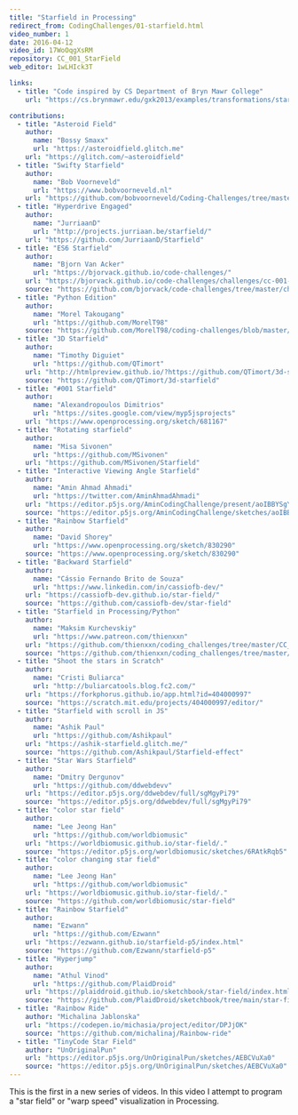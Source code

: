 ```yaml
---
title: "Starfield in Processing"
redirect_from: CodingChallenges/01-starfield.html
video_number: 1
date: 2016-04-12
video_id: 17WoOqgXsRM
repository: CC_001_StarField
web_editor: 1wLHIck3T

links:
  - title: "Code inspired by CS Department of Bryn Mawr College"
    url: "https://cs.brynmawr.edu/gxk2013/examples/transformations/starfield/"

contributions:
  - title: "Asteroid Field"
    author:
      name: "Bossy Smaxx"
      url: "https://asteroidfield.glitch.me"
    url: "https://glitch.com/~asteroidfield"
  - title: "Swifty Starfield"
    author:
      name: "Bob Voorneveld"
      url: "https://www.bobvoorneveld.nl"
    url: "https://github.com/bobvoorneveld/Coding-Challenges/tree/master/CC001-Starfield"
  - title: "Hyperdrive Engaged"
    author:
      name: "JurriaanD"
      url: "http://projects.jurriaan.be/starfield/"
    url: "https://github.com/JurriaanD/Starfield"
  - title: "ES6 Starfield"
    author:
      name: "Bjorn Van Acker"
      url: "https://bjorvack.github.io/code-challenges/"
    url: "https://bjorvack.github.io/code-challenges/challenges/cc-001-starfield/"
    source: "https://github.com/bjorvack/code-challenges/tree/master/challenges/cc-001-starfield"
  - title: "Python Edition"
    author:
      name: "Morel Takougang"
      url: "https://github.com/MorelT98"
    source: "https://github.com/MorelT98/coding-challenges/blob/master/001_starfield"
  - title: "3D Starfield"
    author:
      name: "Timothy Diguiet"
      url: "https://github.com/QTimort"
    url: "http://htmlpreview.github.io/?https://github.com/QTimort/3d-starfield/blob/master/dist/index.html"
    source: "https://github.com/QTimort/3d-starfield"
  - title: "#001 Starfield"
    author:
      name: "Alexandropoulos Dimitrios"
      url: "https://sites.google.com/view/myp5jsprojects"
    url: "https://www.openprocessing.org/sketch/681167"
  - title: "Rotating starfield"
    author:
      name: "Misa Sivonen"
      url: "https://github.com/MSivonen"
    url: "https://github.com/MSivonen/Starfield"
  - title: "Interactive Viewing Angle Starfield"
    author:
      name: "Amin Ahmad Ahmadi"
      url: "https://twitter.com/AminAhmadAhmadi"
    url: "https://editor.p5js.org/AminCodingChallenge/present/aoIBBYSgY"
    source: "https://editor.p5js.org/AminCodingChallenge/sketches/aoIBBYSgY"
  - title: "Rainbow Starfield"
    author:
      name: "David Shorey"
      url: "https://www.openprocessing.org/sketch/830290"
    source: "https://www.openprocessing.org/sketch/830290"
  - title: "Backward Starfield"
    author:
      name: "Cássio Fernando Brito de Souza"
      url: "https://www.linkedin.com/in/cassiofb-dev/"
    url: "https://cassiofb-dev.github.io/star-field/"
    source: "https://github.com/cassiofb-dev/star-field"
  - title: "Starfield in Processing/Python"
    author:
      name: "Maksim Kurchevskiy"
      url: "https://www.patreon.com/thienxxn"
    url: "https://github.com/thienxxn/coding_challenges/tree/master/CC_001_Starfied_Python"
    source: "https://github.com/thienxxn/coding_challenges/tree/master/CC_001_Starfied_Python"
  - title: "Shoot the stars in Scratch"
    author:
      name: "Cristi Buliarca"
      url: "http://buliarcatools.blog.fc2.com/"
    url: "https://forkphorus.github.io/app.html?id=404000997"
    source: "https://scratch.mit.edu/projects/404000997/editor/"
  - title: "Starfield with scroll in JS"
    author:
      name: "Ashik Paul"
      url: "https://github.com/Ashikpaul"
    url: "https://ashik-starfield.glitch.me/"
    source: "https://github.com/Ashikpaul/Starfield-effect"
  - title: "Star Wars Starfield"
    author:
      name: "Dmitry Dergunov"
      url: "https://github.com/ddwebdevv"
    url: "https://editor.p5js.org/ddwebdev/full/sgMgyPi79"
    source: "https://editor.p5js.org/ddwebdev/full/sgMgyPi79"
  - title: "color star field"
    author:
      name: "Lee Jeong Han"
      url: "https://github.com/worldbiomusic"
    url: "https://worldbiomusic.github.io/star-field/."
    source: "https://editor.p5js.org/worldbiomusic/sketches/6RAtkRqb5"
  - title: "color changing star field"
    author:
      name: "Lee Jeong Han"
      url: "https://github.com/worldbiomusic"
    url: "https://worldbiomusic.github.io/star-field/."
    source: "https://github.com/worldbiomusic/star-field"
  - title: "Rainbow Starfield"
    author:
      name: "Ezwann"
      url: "https://github.com/Ezwann"
    url: "https://ezwann.github.io/starfield-p5/index.html"
    source: "https://github.com/Ezwann/starfield-p5"
  - title: "Hyperjump"
    author:
      name: "Athul Vinod"
      url: "https://github.com/PlaidDroid"
    url: "https://plaiddroid.github.io/sketchbook/star-field/index.html"
    source: "https://github.com/PlaidDroid/sketchbook/tree/main/star-field"
  - title: "Rainbow Ride"
    author: "Michalina Jablonska"
    url: "https://codepen.io/michasia/project/editor/DPJjOK"
    source: "https://github.com/michalinaj/Rainbow-ride"
  - title: "TinyCode Star Field"
    author: "UnOriginalPun"
    url: "https://editor.p5js.org/UnOriginalPun/sketches/AEBCVuXa0"
    source: "https://editor.p5js.org/UnOriginalPun/sketches/AEBCVuXa0"
---
```

This is the first in a new series of videos.  In this video I attempt to program a "star field" or "warp speed" visualization in Processing.
